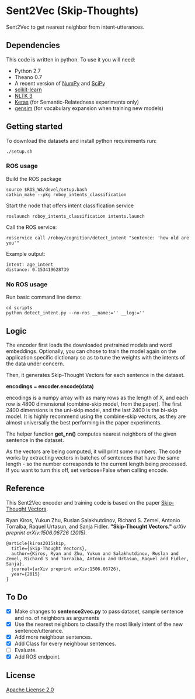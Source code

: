 # Sent2Vec (Skip-Thoughts)

Sent2Vec to get nearest neighbor from intent-utterances.
 
## Dependencies

This code is written in python. To use it you will need:

* Python 2.7
* Theano 0.7
* A recent version of [NumPy](http://www.numpy.org/) and [SciPy](http://www.scipy.org/)
* [scikit-learn](http://scikit-learn.org/stable/index.html)
* [NLTK 3](http://www.nltk.org/)
* [Keras](https://github.com/fchollet/keras) (for Semantic-Relatedness experiments only)
* [gensim](https://radimrehurek.com/gensim/) (for vocabulary expansion when training new models)

## Getting started
To download the datasets and install python requirements run:
```
./setup.sh
```
### ROS usage
Build the ROS package
```
source $ROS_WS/devel/setup.bash
catkin_make --pkg roboy_intents_classification
```
Start the node that offers intent classification service
```
roslaunch roboy_intents_classification intents.launch
```
Call the ROS service:
```
rosservice call /roboy/cognition/detect_intent "sentence: 'how old are you'"
```
Example output:
```
intent: age_intent
distance: 0.153419628739
```

### No ROS usage
Run basic command line demo:
```
cd scripts
python detect_intent.py --no-ros __name:='' __log:='' 
```

## Logic

The encoder first loads the downloaded pretrained models and word embeddings. Optionally, you can chose to train the model again on the application specific dictionary so as to tune the weights with the intents of the data under concern.

Then, it generates Skip-Thought Vectors for each sentence in the dataset.
	
**encodings = encoder.encode(data)**
	
encodings is a numpy array with as many rows as the length of X, and each row is 4800 dimensional (combine-skip model, from the paper). The first 2400 dimensions is the uni-skip model, and the last 2400 is the bi-skip model. It is highly recommend using the combine-skip vectors, as they are almost universally the best performing in the paper experiments.

The helper function **get_nn()** computes nearest neighbors of the given sentence in the dataset.

As the vectors are being computed, it will print some numbers. The code works by extracting vectors in batches of sentences that have the same length - so the number corresponds to the current length being processed. If you want to turn this off, set verbose=False when calling encode.


## Reference

This Sent2Vec encoder and training code is based on the paper [Skip-Thought Vectors](http://arxiv.org/abs/1506.06726).

Ryan Kiros, Yukun Zhu, Ruslan Salakhutdinov, Richard S. Zemel, Antonio Torralba, Raquel Urtasun, and Sanja Fidler. **"Skip-Thought Vectors."** *arXiv preprint arXiv:1506.06726 (2015).*

    @article{kiros2015skip,
      title={Skip-Thought Vectors},
      author={Kiros, Ryan and Zhu, Yukun and Salakhutdinov, Ruslan and Zemel, Richard S and Torralba, Antonio and Urtasun, Raquel and Fidler, Sanja},
      journal={arXiv preprint arXiv:1506.06726},
      year={2015}
    }

## To Do

- [X] Make changes to **sentence2vec.py** to pass dataset, sample sentence and no. of neighbors as arguments
- [X] Use the nearest neighbors to classify the most likely intent of the new sentence/utterance.
- [X] Add more neighbour sentences.
- [X] Add Class for every neighbour sentences.
- [ ] Evaluate.
- [X] Add ROS endpoint.

## License

[Apache License 2.0](http://www.apache.org/licenses/LICENSE-2.0)
